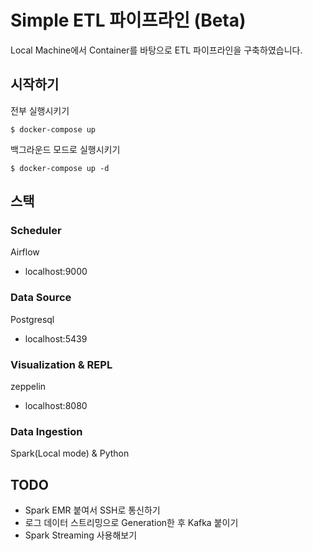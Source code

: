 # Simple ETL 파이프라인 (Beta)
Local Machine에서 Container를 바탕으로 ETL 파이프라인을 구축하였습니다. 

## 시작하기
전부 실행시키기

    $ docker-compose up

백그라운드 모드로 실행시키기

    $ docker-compose up -d



## 스택
###  Scheduler 
Airflow 
- localhost:9000

### Data Source 
Postgresql
- localhost:5439

### Visualization & REPL
zeppelin
- localhost:8080

### Data Ingestion
Spark(Local mode) & Python


## TODO
- Spark EMR 붙여서 SSH로 통신하기
- 로그 데이터 스트리밍으로 Generation한 후 Kafka 붙이기
- Spark Streaming 사용해보기 








